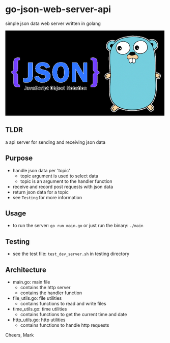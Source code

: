# go-json-web-server-api
simple json data web server written in golang 

<img src="https://github.com/wottreng/go-json-web-server-api/blob/main/pics/gopher.jpeg" alt="go-gopher"  width="auto" height="auto" />

## TLDR
a api server for sending and receiving json data

## Purpose
* handle json data per 'topic'
  * topic argument is used to select data
  * topic is an argument to the handler function
* receive and record post requests with json data
* return json data for a topic
* see `Testing` for more information

## Usage
* to run the server: `go run main.go` or just run the binary: `./main`

## Testing
* see the test file: `test_dev_server.sh` in testing directory

## Architecture
* main.go: main file
  * contains the http server
  * contains the handler function
* file_utils.go: file utilities
  * contains functions to read and write files
* time_utils.go: time utilities
  * contains functions to get the current time and date
* http_utils.go: http utilities
  * contains functions to handle http requests

Cheers, Mark